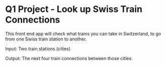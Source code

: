 # Q1 Project - Look up Swiss Train Connections

This front end app will check what trains you can take in Switzerland, to go from one Swiss train station to another.

Input: Two train stations (cities)

Output: The next four train connections between those cities.
